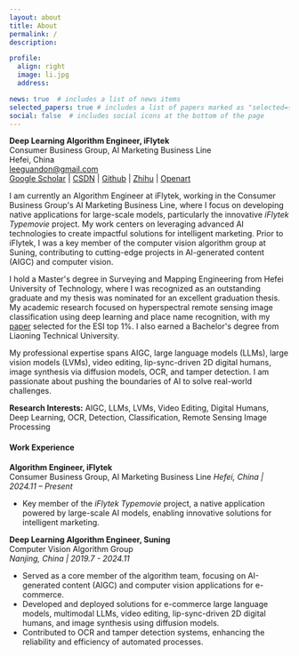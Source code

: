 ```yaml
---
layout: about
title: About
permalink: /
description: 

profile:
  align: right
  image: li.jpg
  address: 

news: true  # includes a list of news items
selected_papers: true # includes a list of papers marked as "selected={true}"
social: false  # includes social icons at the bottom of the page
---
```



**Deep Learning Algorithm Engineer, iFlytek**  
Consumer Business Group, AI Marketing Business Line  
Hefei, China  
leeguandon@gmail.com  
[Google Scholar](https://scholar.google.com/citations?user=on_b6MMAAAAJ) | [CSDN](https://blog.csdn.net/u012193416) | [Github](https://github.com/leeguandong) | [Zhihu](https://www.zhihu.com/people/li-xin-52-81) | [Openart](https://openart.ai/workflows/profile/leeguandong)  

I am currently an Algorithm Engineer at iFlytek, working in the Consumer Business Group's AI Marketing Business Line, where I focus on developing native applications for large-scale models, particularly the innovative *iFlytek Typemovie* project. My work centers on leveraging advanced AI technologies to create impactful solutions for intelligent marketing. Prior to iFlytek, I was a key member of the computer vision algorithm group at Suning, contributing to cutting-edge projects in AI-generated content (AIGC) and computer vision.  

I hold a Master's degree in Surveying and Mapping Engineering from Hefei University of Technology, where I was recognized as an outstanding graduate and my thesis was nominated for an excellent graduation thesis. My academic research focused on hyperspectral remote sensing image classification using deep learning and place name recognition, with my [paper](https://ieeexplore.ieee.org/abstract/document/8784389/) selected for the ESI top 1%. I also earned a Bachelor's degree from Liaoning Technical University.  

My professional expertise spans AIGC, large language models (LLMs), large vision models (LVMs), video editing, lip-sync-driven 2D digital humans, image synthesis via diffusion models, OCR, and tamper detection. I am passionate about pushing the boundaries of AI to solve real-world challenges.  

**Research Interests:** AIGC, LLMs, LVMs, Video Editing, Digital Humans, Deep Learning, OCR, Detection, Classification, Remote Sensing Image Processing  

#### Work Experience  

**Algorithm Engineer, iFlytek**  
Consumer Business Group, AI Marketing Business Line
*Hefei, China | 2024.11 – Present*  

- Key member of the *iFlytek Typemovie* project, a native application powered by large-scale AI models, enabling innovative solutions for intelligent marketing.

**Deep Learning Algorithm Engineer, Suning**  
Computer Vision Algorithm Group  
*Nanjing, China | 2019.7 - 2024.11*  

- Served as a core member of the algorithm team, focusing on AI-generated content (AIGC) and computer vision applications for e-commerce.  
- Developed and deployed solutions for e-commerce large language models, multimodal LLMs, video editing, lip-sync-driven 2D digital humans, and image synthesis using diffusion models.  
- Contributed to OCR and tamper detection systems, enhancing the reliability and efficiency of automated processes.
